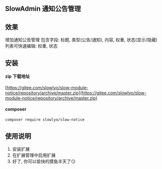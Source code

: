 ## SlowAdmin 通知公告管理

## 效果

增加通知公告管理
包含字段: 标题, 类型(公告/通知), 内容, 权重, 状态(显示/隐藏)
列表可快速编辑: 权重, 状态

## 安装

#### zip 下载地址

[https://gitee.com/slowlyo/slow-module-notice/repository/archive/master.zip](https://gitee.com/slowlyo/slow-module-notice/repository/archive/master.zip)

#### composer

```bash
composer require slowlyo/slow-notice
```

## 使用说明

1. 安装扩展
2. 在扩展管理中启用扩展
3. 好了, 你可以愉快的摸鱼半天了😏
